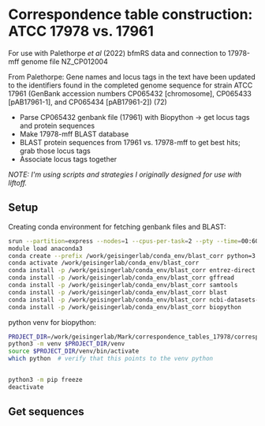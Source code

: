 # Correspondence table construction: ATCC 17978 vs. 17961
For use with Palethorpe *et al* (2022) bfmRS data and connection to 17978-mff genome file NZ_CP012004

From Palethorpe: Gene names and locus tags in the text have been updated to the identifiers found in the completed genome sequence for strain ATCC 17961 (GenBank accession numbers CP065432 [chromosome], CP065433 [pAB17961-1], and CP065434 [pAB17961-2]) (72)

- Parse CP065432 genbank file (17961) with Biopython -> get locus tags and protein sequences
- Make 17978-mff BLAST database
- BLAST protein sequences from 17961 vs. 17978-mff to get best hits; grab those locus tags
- Associate locus tags together

*NOTE: I'm using scripts and strategies I originally designed for use with liftoff.*

## Setup

Creating conda environment for fetching genbank files and BLAST:
```bash
srun --partition=express --nodes=1 --cpus-per-task=2 --pty --time=00:60:00 /bin/bash
module load anaconda3
conda create --prefix /work/geisingerlab/conda_env/blast_corr python=3.9
conda activate /work/geisingerlab/conda_env/blast_corr
conda install -p /work/geisingerlab/conda_env/blast_corr entrez-direct
conda install -p /work/geisingerlab/conda_env/blast_corr gffread
conda install -p /work/geisingerlab/conda_env/blast_corr samtools
conda install -p /work/geisingerlab/conda_env/blast_corr blast
conda install -p /work/geisingerlab/conda_env/blast_corr ncbi-datasets-cli
conda install -p /work/geisingerlab/conda_env/blast_corr biopython
```

python venv for biopython:
```bash
PROJECT_DIR=/work/geisingerlab/Mark/correspondence_tables_17978/correspondence_17978-17961
python3 -m venv $PROJECT_DIR/venv
source $PROJECT_DIR/venv/bin/activate
which python  # verify that this points to the venv python


python3 -m pip freeze
deactivate
```

##  Get sequences


